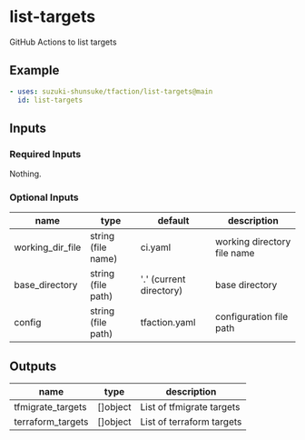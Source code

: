 # list-targets

GitHub Actions to list targets

## Example

```yaml
- uses: suzuki-shunsuke/tfaction/list-targets@main
  id: list-targets
```

## Inputs

### Required Inputs

Nothing.

### Optional Inputs

name | type | default | description
--- | --- | --- | ---
working_dir_file | string (file name) | ci.yaml | working directory file name
base_directory | string (file path) | '.' (current directory) | base directory
config | string (file path) | tfaction.yaml | configuration file path

## Outputs

name | type | description
--- | --- | ---
tfmigrate_targets | []object | List of tfmigrate targets
terraform_targets | []object | List of terraform targets

